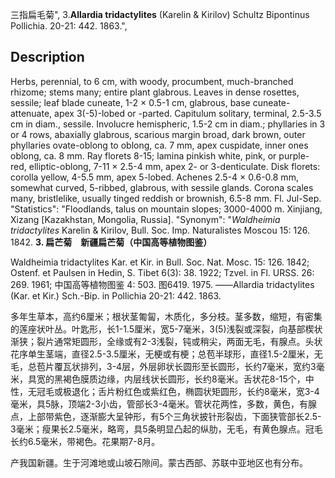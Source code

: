 三指扁毛菊",
3.**Allardia tridactylites** (Karelin & Kirilov) Schultz Bipontinus Pollichia. 20-21: 442. 1863.",

## Description
Herbs, perennial, to 6 cm, with woody, procumbent, much-branched rhizome; stems many; entire plant glabrous. Leaves in dense rosettes, sessile; leaf blade cuneate, 1-2 × 0.5-1 cm, glabrous, base cuneate-attenuate, apex 3(-5)-lobed or -parted. Capitulum solitary, terminal, 2.5-3.5 cm in diam., sessile. Involucre hemispheric, 1.5-2 cm in diam.; phyllaries in 3 or 4 rows, abaxially glabrous, scarious margin broad, dark brown, outer phyllaries ovate-oblong to oblong, ca. 7 mm, apex cuspidate, inner ones oblong, ca. 8 mm. Ray florets 8-15; lamina pinkish white, pink, or purple-red, elliptic-oblong, 7-11 × 2.5-4 mm, apex 2- or 3-denticulate. Disk florets: corolla yellow, 4-5.5 mm, apex 5-lobed. Achenes 2.5-4 × 0.6-0.8 mm, somewhat curved, 5-ribbed, glabrous, with sessile glands. Corona scales many, bristlelike, usually tinged reddish or brownish, 6.5-8 mm. Fl. Jul-Sep.
  "Statistics": "Floodlands, talus on mountain slopes; 3000-4000 m. Xinjiang, Xizang [Kazakhstan, Mongolia, Russia].
  "Synonym": "*Waldheimia tridactylites* Karelin &amp; Kirilov, Bull. Soc. Imp. Naturalistes Moscou 15: 126. 1842.
**3. 扁芒菊　新疆扁芒菊（中国高等植物图鉴）**

Waldheimia tridactylites Kar. et Kir. in Bull. Soc. Nat. Mosc. 15: 126. 1842; Ostenf. et Paulsen in Hedin, S. Tibet 6(3): 38. 1922; Tzvel. in Fl. URSS. 26: 269. 1961; 中国高等植物图鉴 4: 503. 图6419. 1975. ——Allardia tridactylites (Kar. et Kir.) Sch.-Bip. in Pollichia 20-21: 442. 1863.

多年生草本，高约6厘米；根状茎匍匐，木质化，多分枝。茎多数，缩短，有密集的莲座状叶丛。叶匙形，长1-1.5厘米，宽5-7毫米，3(5)浅裂或深裂，向基部楔状渐狭；裂片通常矩圆形，全缘或有2-3浅裂，钝或稍尖，两面无毛，有腺点。头状花序单生茎端，直径2.5-3.5厘米，无梗或有梗；总苞半球形，直径1.5-2厘米，无毛，总苞片覆瓦状排列，3-4层，外层卵状长圆形至长圆形，长约7毫米，宽约3毫米，具宽的黑褐色膜质边缘，内层线状长圆形，长约8毫米。舌状花8-15个，中性，无冠毛或极退化；舌片粉红色或紫红色，椭圆状矩圆形，长约8毫米，宽3-4毫米，具5脉，顶端2-3小齿，管部长3-4毫米。管状花两性，多数，黄色，有腺点，上部带紫色，逐渐膨大呈钟形，有5个三角状披针形裂齿，下面狭管部长2.5-3毫米；瘦果长2.5毫米，略弯，具5条明显凸起的纵肋，无毛，有黄色腺点。冠毛长约6.5毫米，带褐色。花果期7-8月。

产我国新疆。生于河滩地或山坡石隙间。蒙古西部、苏联中亚地区也有分布。
